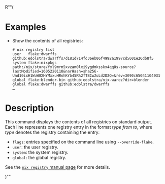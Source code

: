 R""(

# Examples

* Show the contents of all registries:

  ```console
  # nix registry list
  user   flake:dwarffs github:edolstra/dwarffs/d181d714fd36eb06f4992a1997cd5601e26db8f5
  system flake:nixpkgs path:/nix/store/fxl9mrm5xvzam0lxi9ygdmksskx4qq8s-source?lastModified=1605220118&narHash=sha256-Und10ixH1WuW0XHYMxxuHRohKYb45R%2fT8CwZuLd2D2Q=&rev=3090c65041104931adda7625d37fa874b2b5c124
  global flake:blender-bin github:edolstra/nix-warez?dir=blender
  global flake:dwarffs github:edolstra/dwarffs
  …
  ```

# Description

This command displays the contents of all registries on standard
output. Each line represents one registry entry in the format *type*
*from* *to*, where *type* denotes the registry containing the entry:

* `flags`: entries specified on the command line using `--override-flake`.
* `user`: the user registry.
* `system`: the system registry.
* `global`: the global registry.

See the [`nix registry` manual page](./nix3-registry.md) for more details.

)""
